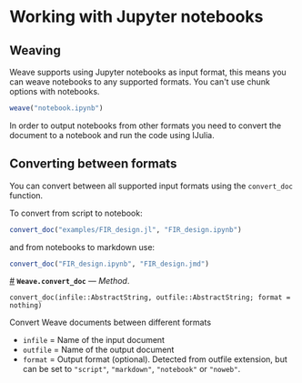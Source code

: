 
<a id='Working-with-Jupyter-notebooks-1'></a>

# Working with Jupyter notebooks


<a id='Weaving-1'></a>

## Weaving


Weave supports using Jupyter notebooks as input format, this means you can weave notebooks to any supported formats. You can't use chunk options with notebooks.


```julia
weave("notebook.ipynb")
```


In order to output notebooks from other formats you need to convert the document to a notebook and run the code using IJulia.


<a id='Converting-between-formats-1'></a>

## Converting between formats


You can convert between all supported input formats using the `convert_doc` function.


To convert from script to notebook:


```julia
convert_doc("examples/FIR_design.jl", "FIR_design.ipynb")
```


and from notebooks to markdown use:


```julia
convert_doc("FIR_design.ipynb", "FIR_design.jmd")
```

<a id='Weave.convert_doc-Tuple{String,String}' href='#Weave.convert_doc-Tuple{String,String}'>#</a>
**`Weave.convert_doc`** &mdash; *Method*.



`convert_doc(infile::AbstractString, outfile::AbstractString; format = nothing)`

Convert Weave documents between different formats

  * `infile` = Name of the input document
  * `outfile` = Name of the output document
  * `format` = Output format (optional). Detected from outfile extension, but can be set to `"script"`, `"markdown"`, `"notebook"` or `"noweb"`.

